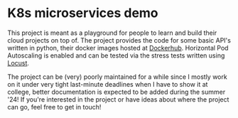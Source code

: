 # K8s microservices demo
This project is meant as a playground for people to learn and build their cloud projects on top of.
The project provides the code for some basic API's written in python, their docker images hosted at [Dockerhub](https://hub.docker.com/u/exitflynn). Horizontal Pod Autoscaling is enabled and can be tested via the stress tests written using [Locust](https://locust.io/).

The project can be (very) poorly maintained for a while since I mostly work on it under very tight last-minute deadlines when I have to show it at college, better documentation is expected to be added during the summer '24! If you're interested in the project or have ideas about where the project can go, feel free to get in touch!
